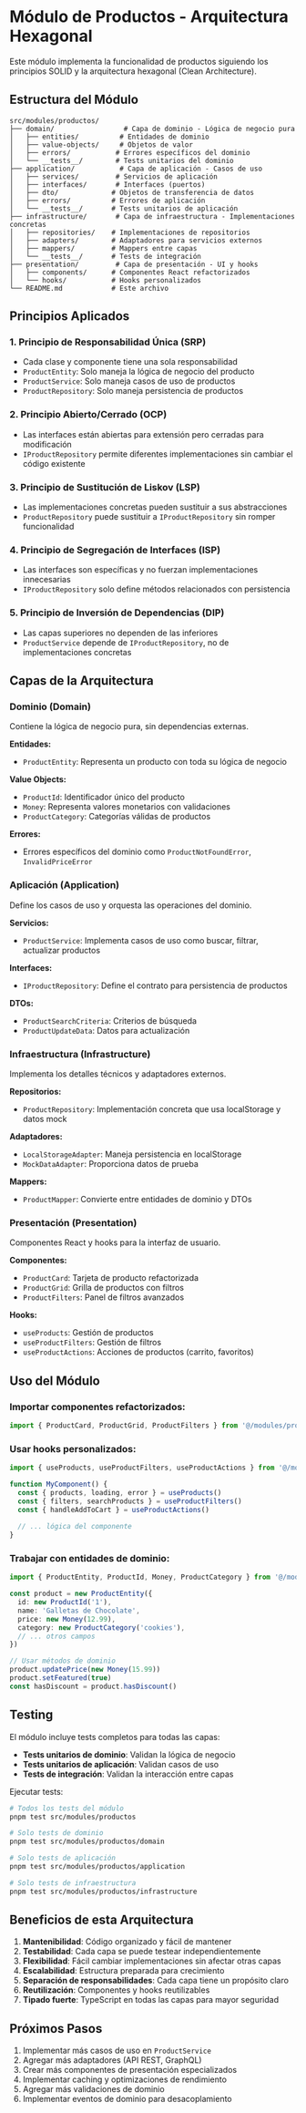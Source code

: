# Módulo de Productos - Arquitectura Hexagonal

Este módulo implementa la funcionalidad de productos siguiendo los principios SOLID y la arquitectura hexagonal (Clean Architecture).

## Estructura del Módulo

```
src/modules/productos/
├── domain/                 # Capa de dominio - Lógica de negocio pura
│   ├── entities/          # Entidades de dominio
│   ├── value-objects/     # Objetos de valor
│   ├── errors/           # Errores específicos del dominio
│   └── __tests__/        # Tests unitarios del dominio
├── application/           # Capa de aplicación - Casos de uso
│   ├── services/         # Servicios de aplicación
│   ├── interfaces/       # Interfaces (puertos)
│   ├── dto/             # Objetos de transferencia de datos
│   ├── errors/          # Errores de aplicación
│   └── __tests__/       # Tests unitarios de aplicación
├── infrastructure/       # Capa de infraestructura - Implementaciones concretas
│   ├── repositories/    # Implementaciones de repositorios
│   ├── adapters/        # Adaptadores para servicios externos
│   ├── mappers/         # Mappers entre capas
│   └── __tests__/       # Tests de integración
├── presentation/         # Capa de presentación - UI y hooks
│   ├── components/      # Componentes React refactorizados
│   └── hooks/           # Hooks personalizados
└── README.md            # Este archivo
```

## Principios Aplicados

### 1. Principio de Responsabilidad Única (SRP)
- Cada clase y componente tiene una sola responsabilidad
- `ProductEntity`: Solo maneja la lógica de negocio del producto
- `ProductService`: Solo maneja casos de uso de productos
- `ProductRepository`: Solo maneja persistencia de productos

### 2. Principio Abierto/Cerrado (OCP)
- Las interfaces están abiertas para extensión pero cerradas para modificación
- `IProductRepository` permite diferentes implementaciones sin cambiar el código existente

### 3. Principio de Sustitución de Liskov (LSP)
- Las implementaciones concretas pueden sustituir a sus abstracciones
- `ProductRepository` puede sustituir a `IProductRepository` sin romper funcionalidad

### 4. Principio de Segregación de Interfaces (ISP)
- Las interfaces son específicas y no fuerzan implementaciones innecesarias
- `IProductRepository` solo define métodos relacionados con persistencia

### 5. Principio de Inversión de Dependencias (DIP)
- Las capas superiores no dependen de las inferiores
- `ProductService` depende de `IProductRepository`, no de implementaciones concretas

## Capas de la Arquitectura

### Dominio (Domain)
Contiene la lógica de negocio pura, sin dependencias externas.

**Entidades:**
- `ProductEntity`: Representa un producto con toda su lógica de negocio

**Value Objects:**
- `ProductId`: Identificador único del producto
- `Money`: Representa valores monetarios con validaciones
- `ProductCategory`: Categorías válidas de productos

**Errores:**
- Errores específicos del dominio como `ProductNotFoundError`, `InvalidPriceError`

### Aplicación (Application)
Define los casos de uso y orquesta las operaciones del dominio.

**Servicios:**
- `ProductService`: Implementa casos de uso como buscar, filtrar, actualizar productos

**Interfaces:**
- `IProductRepository`: Define el contrato para persistencia de productos

**DTOs:**
- `ProductSearchCriteria`: Criterios de búsqueda
- `ProductUpdateData`: Datos para actualización

### Infraestructura (Infrastructure)
Implementa los detalles técnicos y adaptadores externos.

**Repositorios:**
- `ProductRepository`: Implementación concreta que usa localStorage y datos mock

**Adaptadores:**
- `LocalStorageAdapter`: Maneja persistencia en localStorage
- `MockDataAdapter`: Proporciona datos de prueba

**Mappers:**
- `ProductMapper`: Convierte entre entidades de dominio y DTOs

### Presentación (Presentation)
Componentes React y hooks para la interfaz de usuario.

**Componentes:**
- `ProductCard`: Tarjeta de producto refactorizada
- `ProductGrid`: Grilla de productos con filtros
- `ProductFilters`: Panel de filtros avanzados

**Hooks:**
- `useProducts`: Gestión de productos
- `useProductFilters`: Gestión de filtros
- `useProductActions`: Acciones de productos (carrito, favoritos)

## Uso del Módulo

### Importar componentes refactorizados:
```typescript
import { ProductCard, ProductGrid, ProductFilters } from '@/modules/productos'
```

### Usar hooks personalizados:
```typescript
import { useProducts, useProductFilters, useProductActions } from '@/modules/productos'

function MyComponent() {
  const { products, loading, error } = useProducts()
  const { filters, searchProducts } = useProductFilters()
  const { handleAddToCart } = useProductActions()
  
  // ... lógica del componente
}
```

### Trabajar con entidades de dominio:
```typescript
import { ProductEntity, ProductId, Money, ProductCategory } from '@/modules/productos'

const product = new ProductEntity({
  id: new ProductId('1'),
  name: 'Galletas de Chocolate',
  price: new Money(12.99),
  category: new ProductCategory('cookies'),
  // ... otros campos
})

// Usar métodos de dominio
product.updatePrice(new Money(15.99))
product.setFeatured(true)
const hasDiscount = product.hasDiscount()
```

## Testing

El módulo incluye tests completos para todas las capas:

- **Tests unitarios de dominio**: Validan la lógica de negocio
- **Tests unitarios de aplicación**: Validan casos de uso
- **Tests de integración**: Validan la interacción entre capas

Ejecutar tests:
```bash
# Todos los tests del módulo
pnpm test src/modules/productos

# Solo tests de dominio
pnpm test src/modules/productos/domain

# Solo tests de aplicación
pnpm test src/modules/productos/application

# Solo tests de infraestructura
pnpm test src/modules/productos/infrastructure
```

## Beneficios de esta Arquitectura

1. **Mantenibilidad**: Código organizado y fácil de mantener
2. **Testabilidad**: Cada capa se puede testear independientemente
3. **Flexibilidad**: Fácil cambiar implementaciones sin afectar otras capas
4. **Escalabilidad**: Estructura preparada para crecimiento
5. **Separación de responsabilidades**: Cada capa tiene un propósito claro
6. **Reutilización**: Componentes y hooks reutilizables
7. **Tipado fuerte**: TypeScript en todas las capas para mayor seguridad

## Próximos Pasos

1. Implementar más casos de uso en `ProductService`
2. Agregar más adaptadores (API REST, GraphQL)
3. Crear más componentes de presentación especializados
4. Implementar caching y optimizaciones de rendimiento
5. Agregar más validaciones de dominio
6. Implementar eventos de dominio para desacoplamiento